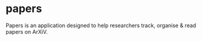 # papers
Papers is an application designed to help researchers track, organise &amp; read papers on ArXiV. 
